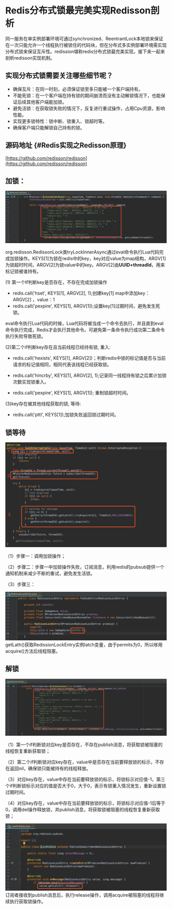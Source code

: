 # Redis分布式锁最完美实现Redisson剖析

同一服务在单实例部署环境可通过synchronized、ReentrantLock本地锁来保证在一次只能允许一个线程执行被锁住的代码块，但在分布式多实例部署环境需实现分布式锁来保证互斥性。redission堪称redis分布式锁最完美实现，接下来一起来剖析redisson实现机制。

## 实现分布式锁需要关注哪些细节呢？

* 确保互斥：在同一时刻，必须保证锁至多只能被一个客户端持有。
* 不能死锁：在一个客户端在持有锁的期间崩溃而没有主动解锁情况下，也能保证后续其他客户端能加锁。
* 避免活锁：在获取锁失败的情况下，反复进行重试操作，占用Cpu资源，影响性能。
* 实现更多锁特性：锁中断、锁重入、锁超时等。
* 确保客户端只能解锁自己持有的锁。

## 源码地址 {#Redis实现之Redisson原理}

[https://github.com/redisson/redisson](https://github.com/redisson/redisson)

## 加锁：

![](/assets/redission-1.png)

org.redisson.RedissonLock类tryLockInnerAsync通过eval命令执行Lua代码完成加锁操作。KEYS\[1\]为锁在redis中的key，key对应value为map结构，ARGV\[1\]为锁超时时间，ARGV\[2\]为锁value中的key。ARGV\[2\]由**UUID+threadId** ，用来标记锁被谁持有。

\(1\) 第一个If判断key是否存在，不存在完成加锁操作

* redis.call\('hset', KEYS\[1\], ARGV\[2\], 1\);创建key\[1\] map中添加key：ARGV\[2\] ，value：1
* redis.call\('pexpire', KEYS\[1\], ARGV\[1\]\);设置key\[1\]过期时间，避免发生死锁。

eval命令执行Lua代码的时候，Lua代码将被当成一个命令去执行，并且直到eval命令执行完成，Redis才会执行其他命令。可避免第一条命令执行成功第二条命令执行失败导致死锁。

\(2\)第二个if判断key存在且当前线程已经持有锁, 重入:

* redis.call\('hexists', KEYS\[1\], ARGV\[2\]\)；判断redis中锁的标记值是否与当前请求的标记值相同，相同代表该线程已经获取锁。

* redis.call\('hincrby', KEYS\[1\], ARGV\[2\], 1\);记录同一线程持有锁之后累计加锁次数实现锁重入。

* redis.call\('pexpire', KEYS\[1\], ARGV\[1\]\); 重制锁超时时间。

\(3\)key存在被其他线程获取的锁, 等待:

* redis.call\('pttl', KEYS\[1\]\);加锁失败返回锁过期时间。

## 锁等待

![](/assets/redission-2.png)

（1）步骤一：调用加锁操作；

（2）步骤二：步骤一中加锁操作失败，订阅消息，利用redis的pubsub提供一个通知机制来减少不断的重试，避免发生活锁。

（3）步骤三：

![](/assets/redission-3.png)getLath\(\)获取RedissionLockEntry实例latch变量，由于permits为0，所以嗲用acquire\(\)方法后线程阻塞。

## 解锁

![](/assets/redission-4.png)

（1）第一个if判断锁对应key是否存在，不存在publish消息，将获取锁被阻塞的线程恢复重新获取锁；

（2）第二个if判断锁对应key存在，value中是否存在当前要释放锁的标示，不存在返回nil，确保锁只能被持有的线程释放。

（3）对应key存在，value中存在当前要释放锁的标示，将锁标示对应值-1，第三个if判断锁标示对应的值是否大于0，大于0，表示有锁重入情况发生，重新设置锁过期时间。

（4）对应key存在，value中存在当前要释放锁的标示，将锁标示对应值-1后等于0，调用del操作释放锁，并publish消息，将获取锁被阻塞的线程恢复重新获取锁；

![](/assets/redission-5.png)订阅者接收到publish消息后，执行release操作，调用acquire被阻塞的线程将继续执行获取锁操作。

